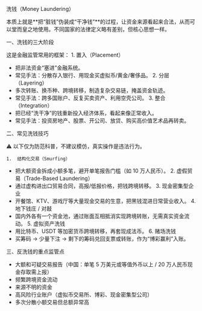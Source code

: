 洗钱（Money Laundering）

本质上就是**把“脏钱”伪装成“干净钱”**的过程，让资金来源看起来合法，从而可以堂而皇之地使用。不同国家的法律定义略有差别，但核心思想一样。


一、洗钱的三大阶段

这是金融监管常用的框架：
	1.	置入（Placement）
- 把非法资金“塞进”金融系统。
- 常见手法：分散存入银行、用现金买虚拟币/黄金/奢侈品。
	2.	分层（Layering）
- 多次转账、换币种、跨境转移，制造复杂交易链，掩盖资金轨迹。
- 常见手法：跨多国账户、反复买卖资产、利用空壳公司。
	3.	整合（Integration）
- 把已经“洗干净”的钱重新投入经济体系，看起来像正常收入。
- 常见手法：投资房地产、股票、开公司、放贷、购买高价值艺术品再转卖。


二、常见洗钱技巧

⚠️ 以下仅为防范科普，不建议模仿，真实操作是违法行为。

	1.	结构化交易（Smurfing）
- 把大额资金拆成小额多笔，避开单笔报告门槛（如 10 万人民币）。
	2.	虚假贸易（Trade-Based Laundering）
- 通过虚构进出口贸易合同，高报/低报价格，把钱跨境转移。
	3.	现金密集型企业
- 开餐馆、KTV、游戏厅等大量现金交易的生意，把黑钱混进日常营业收入。
	4.	地下钱庄 / 对敲
- 国内外各有一个资金池，通过账面互相抵消实现跨境转账，无需真实资金流动。
	5.	虚拟资产洗钱
- 用比特币、USDT 等加密货币跨境转移，再套现成法币。
	6.	赌场洗钱
- 买筹码 → 少量下注 → 剩下的筹码兑回支票或转账，作为“博彩赢利”入账。


三、反洗钱的重点监管点
- 大额和可疑交易报告（中国：单笔 5 万美元或等值外币以上 / 20 万人民币现金存取需上报）
- 频繁跨境资金流动
- 来源不明的资金
- 高风险行业账户（虚拟币交易所、博彩、现金密集型公司）
- 多次分散小额交易但总额异常高

